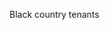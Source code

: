 Black country tenants


<!-- Security scan triggered at 2025-09-02 05:36:23 -->

<!-- Security scan triggered at 2025-09-02 16:15:08 -->
